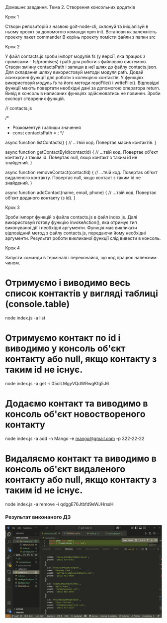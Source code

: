 Домашнє завдання. Тема 2. Створення консольних додатків

Крок 1

Створи репозиторій з назвою goit-node-cli, склонуй та ініціалізуй в ньому проєкт
за допомогою команди npm init. Встанови як залежність проєкту пакет commander В
корінь проєкту помісти файли з папки src

Крок 2

У файл contacts.js зроби імпорт модулів fs (у версії, яка працює з промісами -
fs/promises) і path для роботи з файловою системою. Створи змінну contactsPath і
запиши в неї шлях до файлу contacts.json. Для складання шляху використовуй
методи модуля path. Додай асинхронні функції для роботи з колекцією контактів. У
функціях використовуй модуль fs та його методи readFile() і writeFile().
Відповідні функції мають повертати необхідні дані за допомогою оператора return.
Вивід в консоль в написаних функціях здійснюватись не повинен. Зроби експорт
створених функцій.

// contacts.js

/\*

- Розкоментуй і запиши значення
- const contactsPath = ; \*/

async function listContacts() { // ...твій код. Повертає масив контактів. }

async function getContactById(contactId) { // ...твій код. Повертає об'єкт
контакту з таким id. Повертає null, якщо контакт з таким id не знайдений. }

async function removeContact(contactId) { // ...твій код. Повертає об'єкт
видаленого контакту. Повертає null, якщо контакт з таким id не знайдений. }

async function addContact(name, email, phone) { // ...твій код. Повертає об'єкт
доданого контакту (з id). }

Крок 3

Зроби імпорт функцій з файла contacts.js в файл index.js. Далі використовуй
готову функцію invokeAction(), яка отримує тип виконуваної дії і необхідні
аргументи. Функція має викликати відповідний метод з файлу contacts.js,
передаючи йому необхідні аргументи. Результат роботи викликаної функції слід
вивести в консоль.

Крок 4

Запусти команди в терміналі і переконайся, що код працює належним чином.

# Отримуємо і виводимо весь список контактів у вигляді таблиці (console.table)

node index.js -a list

# Отримуємо контакт по id і виводимо у консоль об'єкт контакту або null, якщо контакту з таким id не існує.

node index.js -a get -i 05olLMgyVQdWRwgKfg5J6

# Додаємо контакт та виводимо в консоль об'єкт новоствореного контакту

node index.js -a add -n Mango -e mango@gmail.com -p 322-22-22

# Видаляємо контакт та виводимо в консоль об'єкт видаленого контакту або null, якщо контакту з таким id не існує.

node index.js -a remove -i qdggE76Jtbfd9eWJHrssH

### Результат виконаного ДЗ

![Screenshoot](./screenshoot.png)
